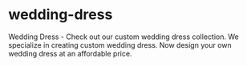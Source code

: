 # wedding-dress
Wedding Dress - Check out our custom wedding dress collection. We specialize in creating custom wedding dress. Now design your own wedding dress at an affordable price.
